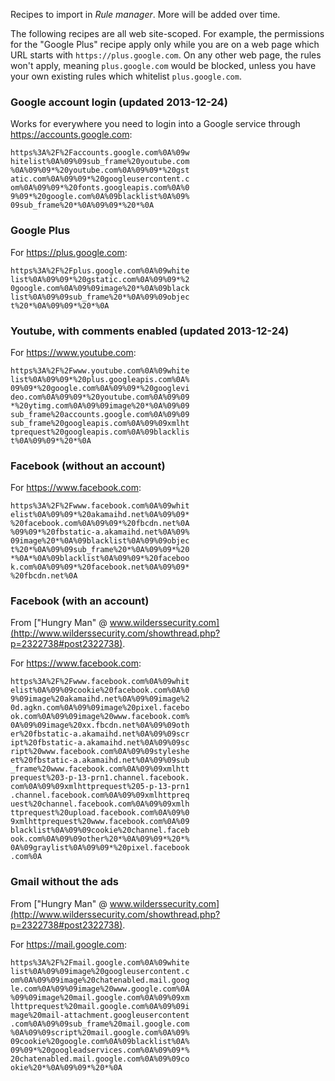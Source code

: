 Recipes to import in *Rule manager*. More will be added over time.

The following recipes are all web site-scoped. For example, the permissions for the "Google Plus" recipe apply only while you are on a web page which URL starts with `https://plus.google.com`. On any other web page, the rules won't apply, meaning `plus.google.com` would be blocked, unless you have your own existing rules which whitelist `plus.google.com`.

### Google account login (updated 2013-12-24)

Works for everywhere you need to login into a Google service through <https://accounts.google.com>:

    https%3A%2F%2Faccounts.google.com%0A%09w
    hitelist%0A%09%09sub_frame%20youtube.com
    %0A%09%09*%20youtube.com%0A%09%09*%20gst
    atic.com%0A%09%09*%20googleusercontent.c
    om%0A%09%09*%20fonts.googleapis.com%0A%0
    9%09*%20google.com%0A%09blacklist%0A%09%
    09sub_frame%20*%0A%09%09*%20*%0A

### Google Plus

For <https://plus.google.com>:

    https%3A%2F%2Fplus.google.com%0A%09white
    list%0A%09%09*%20gstatic.com%0A%09%09*%2
    0google.com%0A%09%09image%20*%0A%09black
    list%0A%09%09sub_frame%20*%0A%09%09objec
    t%20*%0A%09%09*%20*%0A

### Youtube, with comments enabled (updated 2013-12-24)

For <https://www.youtube.com>:

    https%3A%2F%2Fwww.youtube.com%0A%09white
    list%0A%09%09*%20plus.googleapis.com%0A%
    09%09*%20google.com%0A%09%09*%20googlevi
    deo.com%0A%09%09*%20youtube.com%0A%09%09
    *%20ytimg.com%0A%09%09image%20*%0A%09%09
    sub_frame%20accounts.google.com%0A%09%09
    sub_frame%20googleapis.com%0A%09%09xmlht
    tprequest%20googleapis.com%0A%09blacklis
    t%0A%09%09*%20*%0A

### Facebook (without an account)

For <https://www.facebook.com>:

    https%3A%2F%2Fwww.facebook.com%0A%09whit
    elist%0A%09%09*%20akamaihd.net%0A%09%09*
    %20facebook.com%0A%09%09*%20fbcdn.net%0A
    %09%09*%20fbstatic-a.akamaihd.net%0A%09%
    09image%20*%0A%09blacklist%0A%09%09objec
    t%20*%0A%09%09sub_frame%20*%0A%09%09*%20
    *%0A*%0A%09blacklist%0A%09%09*%20faceboo
    k.com%0A%09%09*%20facebook.net%0A%09%09*
    %20fbcdn.net%0A

### Facebook (with an account)

From ["Hungry Man" @ www.wilderssecurity.com](http://www.wilderssecurity.com/showthread.php?p=2322738#post2322738).

For <https://www.facebook.com>:

    https%3A%2F%2Fwww.facebook.com%0A%09whit
    elist%0A%09%09cookie%20facebook.com%0A%0
    9%09image%20akamaihd.net%0A%09%09image%2
    0d.agkn.com%0A%09%09image%20pixel.facebo
    ok.com%0A%09%09image%20www.facebook.com%
    0A%09%09image%20xx.fbcdn.net%0A%09%09oth
    er%20fbstatic-a.akamaihd.net%0A%09%09scr
    ipt%20fbstatic-a.akamaihd.net%0A%09%09sc
    ript%20www.facebook.com%0A%09%09styleshe
    et%20fbstatic-a.akamaihd.net%0A%09%09sub
    _frame%20www.facebook.com%0A%09%09xmlhtt
    prequest%203-p-13-prn1.channel.facebook.
    com%0A%09%09xmlhttprequest%205-p-13-prn1
    .channel.facebook.com%0A%09%09xmlhttpreq
    uest%20channel.facebook.com%0A%09%09xmlh
    ttprequest%20upload.facebook.com%0A%09%0
    9xmlhttprequest%20www.facebook.com%0A%09
    blacklist%0A%09%09cookie%20channel.faceb
    ook.com%0A%09%09other%20*%0A%09%09*%20*%
    0A%09graylist%0A%09%09*%20pixel.facebook
    .com%0A

### Gmail without the ads

From ["Hungry Man" @ www.wilderssecurity.com](http://www.wilderssecurity.com/showthread.php?p=2322738#post2322738).

For <https://mail.google.com>:

    https%3A%2F%2Fmail.google.com%0A%09white
    list%0A%09%09image%20googleusercontent.c
    om%0A%09%09image%20chatenabled.mail.goog
    le.com%0A%09%09image%20www.google.com%0A
    %09%09image%20mail.google.com%0A%09%09xm
    lhttprequest%20mail.google.com%0A%09%09i
    mage%20mail-attachment.googleusercontent
    .com%0A%09%09sub_frame%20mail.google.com
    %0A%09%09script%20mail.google.com%0A%09%
    09cookie%20google.com%0A%09blacklist%0A%
    09%09*%20googleadservices.com%0A%09%09*%
    20chatenabled.mail.google.com%0A%09%09co
    okie%20*%0A%09%09*%20*%0A